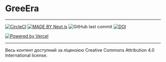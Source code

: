 # GreeEra

---
[![CircleCI](https://circleci.com/gh/missioniz/greenera.svg?style=svg&circle-token=be4efb0aa345d4016a7b823dac9f46bd86efe3fa)](https://circleci.com/gh/missioniz/greenera)
[![MADE BY Next.js](https://img.shields.io/badge/MADE%20BY%20Next.js-000000.svg?style=flat&logo=Next.js&labelColor=000)](https://nextjs.org/)
![GitHub last commit](https://img.shields.io/github/last-commit/rsipakov/nextjs-typescript-tailwind-next-translate)
[![DOI](https://zenodo.org/badge/356074381.svg)](https://zenodo.org/badge/latestdoi/356074381)

[![Powered by Vercel](https://missioniz.s3.amazonaws.com/logo-vendors/powered-by-vercel.svg)](https://vercel.com?utm_source=uaecs&utm_campaign=oss)

---

Весь контент доступний за ліцензією Creative Commons Attribution 4.0 International license.
